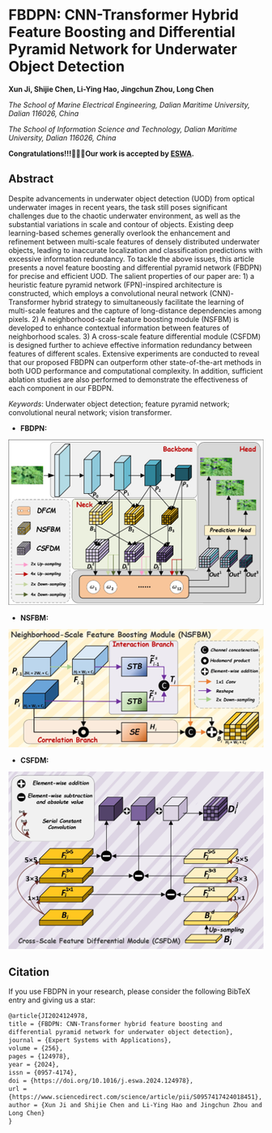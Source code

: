 # FBDPN: CNN-Transformer Hybrid Feature Boosting and Differential Pyramid Network for Underwater Object Detection

**Xun Ji, Shijie Chen, Li-Ying Hao, Jingchun Zhou, Long Chen**

_The School of Marine Electrical Engineering, Dalian Maritime University, Dalian 116026, China_

_The School of Information Science and Technology, Dalian Maritime University, Dalian 116026, China_


**Congratulations!!!🎉🎉🎉Our work is accepted by [ESWA](https://www.sciencedirect.com/science/article/abs/pii/S0957417424018451).**

## **Abstract**

Despite advancements in underwater object detection (UOD) from optical underwater images in recent years, the task still poses significant challenges due to the chaotic underwater environment, as well as the substantial variations in scale and contour of objects. Existing deep learning-based schemes generally overlook the enhancement and refinement between multi-scale features of densely distributed underwater objects, leading to inaccurate localization and classification predictions with excessive information redundancy. To tackle the above issues, this article presents a novel feature boosting and differential pyramid network (FBDPN) for precise and efficient UOD. The salient properties of our paper are: 1) a heuristic feature pyramid network (FPN)-inspired architecture is constructed, which employs a convolutional neural network (CNN)-Transformer hybrid strategy to simultaneously facilitate the learning of multi-scale features and the capture of long-distance dependencies among pixels. 2) A neighborhood-scale feature boosting module (NSFBM) is developed to enhance contextual information between features of neighborhood scales. 3) A cross-scale feature differential module (CSFDM) is designed further to achieve effective information redundancy between features of different scales. Extensive experiments are conducted to reveal that our proposed FBDPN can outperform other state-of-the-art methods in both UOD performance and computational complexity. In addition, sufficient ablation studies are also performed to demonstrate the effectiveness of each component in our FBDPN.


_Keywords_: Underwater object detection; feature pyramid network; convolutional neural network; vision transformer.

* **FBDPN:**

![FBDPN](https://github.com/jixun-dmu/FBDPN/blob/main/images/FBDPN.jpg?raw=true)

* **NSFBM:**

![NSFBM](https://github.com/jixun-dmu/FBDPN/blob/main/images/NSFBM.jpg?raw=true)

* **CSFDM:**

![CSFDM](https://github.com/jixun-dmu/FBDPN/blob/main/images/CSFDM.jpg?raw=true)

## Citation
If you use FBDPN in your research, please consider the following BibTeX entry and giving us a star:

	@article{JI2024124978,
	title = {FBDPN: CNN-Transformer hybrid feature boosting and differential pyramid network for underwater object detection},
	journal = {Expert Systems with Applications},
	volume = {256},
	pages = {124978},
	year = {2024},
	issn = {0957-4174},
	doi = {https://doi.org/10.1016/j.eswa.2024.124978},
	url = {https://www.sciencedirect.com/science/article/pii/S0957417424018451},
	author = {Xun Ji and Shijie Chen and Li-Ying Hao and Jingchun Zhou and Long Chen}
 	}

